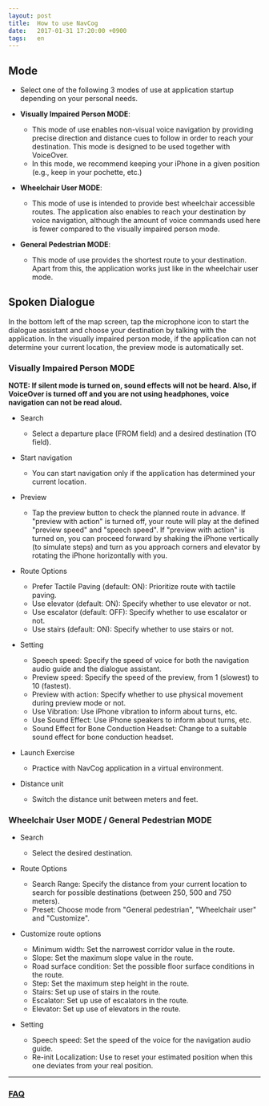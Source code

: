 ```yaml
---
layout: post
title:  How to use NavCog
date:   2017-01-31 17:20:00 +0900
tags:   en
---
```


## Mode
* Select one of the following 3 modes of use at application startup depending on your personal needs.

* **Visually Impaired Person MODE**:
  * This mode of use enables non-visual voice navigation by providing precise direction and distance cues to follow in order to reach your destination. This mode is designed to be used together with VoiceOver.
  * In this mode, we recommend keeping your iPhone in a given position (e.g., keep in your pochette, etc.) 
* **Wheelchair User MODE**:
  * This mode of use is intended to provide best wheelchair accessible routes. The application also enables to reach your destination by voice navigation, although the amount of voice commands used here is fewer compared to the visually impaired person mode.
* **General Pedestrian MODE**:
  * This mode of use provides the shortest route to your destination. Apart from this, the application works just like in the wheelchair user mode.

## Spoken Dialogue

In the bottom left of the map screen, tap the microphone icon to start the dialogue assistant and choose your destination by talking with the application. In the visually impaired person mode, if the application can not determine your current location, the preview mode is automatically set.

### Visually Impaired Person MODE

**NOTE: If silent mode is turned on, sound effects will not be heard. Also, if VoiceOver is turned off and you are not using headphones, voice navigation can not be read aloud.**

* Search
  * Select a departure place (FROM field) and a desired destination (TO field).

* Start navigation
  * You can start navigation only if the application has determined your current location.

* Preview
  * Tap the preview button to check the planned route in advance. If "preview with action" is turned off, your route will play at the defined "preview speed" and "speech speed". If "preview with action" is turned on, you can proceed forward by shaking the iPhone vertically (to simulate steps) and turn as you approach corners and elevator by rotating the iPhone horizontally with you.

* Route Options
  * Prefer Tactile Paving (default: ON): Prioritize route with tactile paving.
  * Use elevator (default: ON): Specify whether to use elevator or not.
  * Use escalator (default: OFF): Specify whether to use escalator or not.
  * Use stairs (default: ON): Specify whether to use stairs or not.

* Setting
  * Speech speed: Specify the speed of voice for both the navigation audio guide and the dialogue assistant.
  * Preview speed: Specify the speed of the preview, from 1 (slowest) to 10 (fastest).
  * Preview with action: Specify whether to use physical movement during preview mode or not.
  * Use Vibration: Use iPhone vibration to inform about turns, etc.
  * Use Sound Effect: Use iPhone speakers to inform about turns, etc.
  * Sound Effect for Bone Conduction Headset: Change to a suitable sound effect for bone conduction headset.

* Launch Exercise
  * Practice with NavCog application in a virtual environment.

* Distance unit
  * Switch the distance unit between meters and feet.

### Wheelchair User MODE / General Pedestrian MODE

* Search
  * Select the desired destination.

* Route Options
  * Search Range: Specify the distance from your current location to search for possible destinations (between 250, 500 and 750 meters).
  * Preset: Choose mode from "General pedestrian", "Wheelchair user" and "Customize".
* Customize route options
  * Minimum width: Set the narrowest corridor value in the route.
  * Slope: Set the maximum slope value in the route.
  * Road surface condition: Set the possible floor surface conditions in the route.
  * Step: Set the maximum step height in the route.
  * Stairs: Set up use of stairs in the route.
  * Escalator: Set up use of escalators in the route.
  * Elevator: Set up use of elevators in the route.

* Setting
  * Speech speed: Set the speed of the voice for the navigation audio guide.
  * Re-init Localization: Use to reset your estimated position when this one deviates from your real position.
  
-----

### [FAQ](/faq.html)
